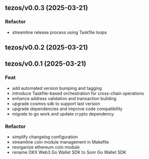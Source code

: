 ## tezos/v0.0.3 (2025-03-21)

### Refactor

- streamline release process using Taskfile loops

## tezos/v0.0.2 (2025-03-21)

## tezos/v0.0.1 (2025-03-21)

### Feat

- add automated version bumping and tagging
- introduce Taskfile-based orchestration for cross-chain operations
- enhance address validation and transaction building
- upgrade cosmos sdk to support last version
- upgrade dependencies and improve code compatibility
- migrate to go work and update crypto dependency

### Refactor

- simplify changelog configuration
- streamline coin module management in Makefile
- reorganize ethereum coin module
- rename OKX Web3 Go Wallet SDK to Sonr Go Wallet SDK

